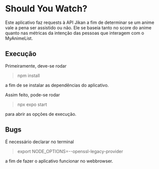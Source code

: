 # Should You Watch?

Este aplicativo faz requests à API Jikan a fim de determinar se um anime vale a pena ser assistido ou não. Ele se baseia tanto no score do anime quanto nas métricas da intenção das pessoas que interagem com o MyAnimeList.

## Execução

Primeiramente, deve-se rodar

> npm install

a fim de se instalar as dependências do aplicativo.

Assim feito, pode-se rodar

> npx expo start

para abrir as opções de execução. 

## Bugs

É necessário declarar no terminal 

> export NODE_OPTIONS=--openssl-legacy-provider

a fim de fazer o aplicativo funcionar no webbrowser.